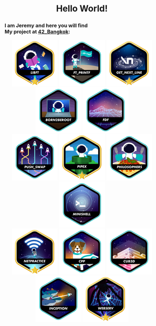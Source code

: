 # <p align = "center">**Hello World!**</p>

### I am Jeremy and here you will find <br> My project at <a href = https://www.42bangkok.com> 42_Bangkok</a>:

<p align = "center">
<a href = https://github.com/Hotaruban/libft>
<img libft = "libft" src = "42_badges/badges/libftm.png"/></a>
<a href = https://github.com/Hotaruban/ft_printf>
<img ft_printf = "ft_printf" src = "42_badges/badges/ft_printfe.png"></a>
<a href = https://github.com/Hotaruban/get_next_line>
<img gnl = "get_next_line" src = "42_badges/badges/get_next_linem.png"></a>
<a href = "">
<img b2r = "born2beroot" src = "42_badges/badges/born2beroote.png"></a>
<a href = https://github.com/Hotaruban/fdf>
<img fdf = "fdf" src = "42_badges/badges/fdfe.png"></a>
<br>
<a href = https://github.com/Hotaruban/push_swap>
<img push_swap = "push_swap" src = "42_badges/badges/push_swape.png"></a>
<a href = https://github.com/Hotaruban/pipex>
<img pipex = "pipex" src = "42_badges/badges/pipexm.png"></a>
<a href = https://github.com/Hotaruban/philosophers>
<img philo = "philosophers" src = "42_badges/badges/philosopherse.png"></a>
<a href = "https://github.com/Hotaruban/Minishell">
<img minishell = "minishell" src = "42_badges/badges/minishelle.png"></a>
<br>
<a href = "https://github.com/Hotaruban/Net_Practice">
<img NetPractice = "NetPractice" src = "42_badges/badges/netpracticem.png"></a>
<a href = "https://github.com/Hotaruban/CPP_module">
<img CPP = "CPP" src = "42_badges/badges/cppe.png"></a>
<a href = "https://github.com/Hotaruban/cub3D">
<img cub3D = "cub3D" src = "42_badges/badges/cub3de.png"></a>
<br>
<a href = "https://github.com/Hotaruban/Inception">
<img Inception = "Inception" src = "42_badges/badges/inceptione.png"></a>
<a href = "https://github.com/Hotaruban/webserv">
<img webser = "webserv" src = "42_badges/badges/webservm.png"></a>
</p>




